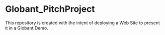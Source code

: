 # Globant_PitchProject
This repository is created with the intent of deploying a Web Site to present it in a Globant Demo.

